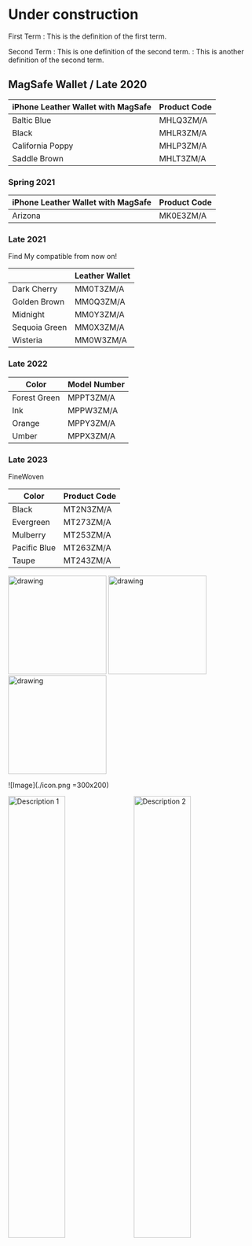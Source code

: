 # Under construction

First Term
: This is the definition of the first term.

Second Term
: This is one definition of the second term.
: This is another definition of the second term.

## MagSafe Wallet / Late 2020

| iPhone Leather Wallet with MagSafe | Product Code |
| ---------------------------------- | ------------ |
| Baltic Blue                        | MHLQ3ZM/A    |
| Black                              | MHLR3ZM/A    |
| California Poppy                   | MHLP3ZM/A    |
| Saddle Brown                       | MHLT3ZM/A    |

### Spring 2021

| iPhone Leather Wallet with MagSafe | Product Code |
| ---------------------------------- | ------------ |
| Arizona                            | MK0E3ZM/A    |

### Late 2021

Find My compatible from now on!

|               | Leather Wallet |
| ------------- | -------------- |
| Dark Cherry   | MM0T3ZM/A      |
| Golden Brown  | MM0Q3ZM/A      |
| Midnight      | MM0Y3ZM/A      |
| Sequoia Green | MM0X3ZM/A      |
| Wisteria      | MM0W3ZM/A      |

### Late 2022

| Color        | Model Number |
| ------------ | ------------ |
| Forest Green | MPPT3ZM/A    |
| Ink          | MPPW3ZM/A    |
| Orange       | MPPY3ZM/A    |
| Umber        | MPPX3ZM/A    |

### Late 2023

FineWoven

| Color       | Product Code |
|-------------|--------------|
| Black       | MT2N3ZM/A    |
| Evergreen   | MT273ZM/A    |
| Mulberry    | MT253ZM/A    |
| Pacific Blue| MT263ZM/A    |
| Taupe       | MT243ZM/A    |

<div>
<img src="icon.png" alt="drawing" width="200"/>
<img src="icon.png" alt="drawing" width="200"/>
<img src="icon.png" alt="drawing" width="200"/>
</div>

![Image](./icon.png =300x200)

<div>
    <img src="icon.png" alt="Description 1" width="48%" style="display: inline; margin-right: 2%;">
    <img src="icon.png" alt="Description 2" width="48%" style="display: inline;">
</div>
